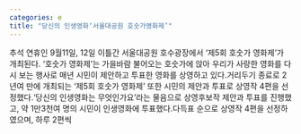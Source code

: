```yaml
---
categories: e
title: "당신의 인생영화‘서울대공원 호숫가영화제’"
---
```

추석 연휴인 9월11일, 12일 이틀간 서울대공원 호수광장에서 ‘제5회 호숫가 영화제’가 개최된다. ‘호숫가 영화제’는 가을바람 불어오는 호숫가에 앉아 우리가 사랑한 영화를 다시 보는 행사로 매년 시민이 제안하고 투표한 영화를 상영하고 있다.거리두기 종료로 2년여 만에 개최되는 ‘제5회 호숫가 영화제’ 또한 시민의 제안과 투표로 상영작 4편을 선정했다.‘당신의 인생영화는 무엇인가요’라는 물음으로 상영후보작 제안과 투표를 진행했고, 약 1만3천여 명의 시민이 인생영화에 투표했다.다득표 순으로 상영작 4편을 선정하였으며, 하루 2편씩